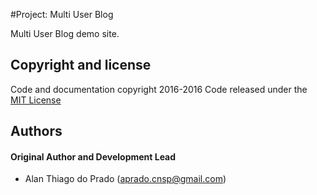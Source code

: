 #Project: Multi User Blog

Multi User Blog demo site.

## Copyright and license
Code and documentation copyright 2016-2016 Code released under the [MIT License](https://github.com/AlanPrado/multi-user-blog/blob/master/LICENSE)

## Authors

#### Original Author and Development Lead

- Alan Thiago do Prado (aprado.cnsp@gmail.com)

